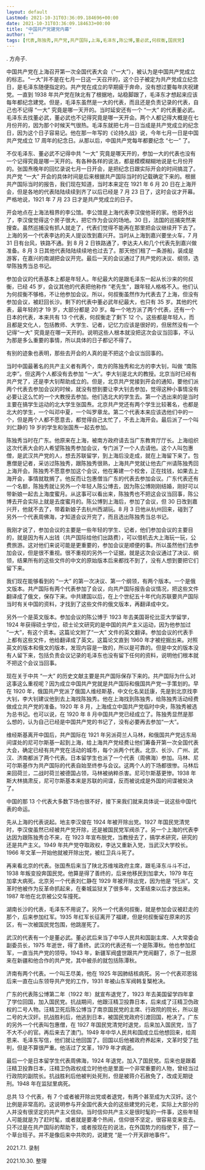 ```yaml
---
layout: default
Lastmod: 2021-10-31T03:36:09.184696+00:00
date: 2021-10-31T03:36:09.184633+00:00
title: "中国共产党建党内幕"
author: ""
tags: [代表,陈独秀,共产党,共产国际,上海,毛泽东,陈公博,董必武,何叔衡,国民党]
---
```


. 方舟子.

中国共产党在上海召开第一次全国代表大会（“一大”），被认为是中国共产党成立的标志。“一大”并不是在七月一日这一天召开的，这个日子被定为共产党成立纪念日，是毛泽东随便指定的。共产党在成立的早期疲于奔命，没有想过要每年庆祝建党。一直到 1938 年共产党在陕北有了根据地，站稳脚跟了，毛泽东才想起来应该每年都纪念建党。但是，毛泽东虽然是一大的代表，而且还是负责记录的代表，自己也不记得 “一大” 究竟是哪一天开的。当时延安还有一个 “一大” 的代表董必武。毛泽东去找董必武，董必武也不记得究竟是哪一天开会。两个人都记得大概是在七月份开的，因为那个时候天气很热。毛泽东就把七月一日当成是共产党成立的纪念日，因为这个日子容易记。他在那一年写的《论持久战》说，今年七月一日是中国共产党成立 17 周年的纪念日。从那以后，中国共产党每年都要纪念 “七一” 了。

不仅毛泽东、董必武不记得中共 “一大” 究竟是哪天开的，参加一大的代表也没有一个记得究竟是哪一天开的。有各种各样的说法，都是模模糊糊地说是七月份开的。张国焘晚年的回忆录说七月一日开会，是把纪念日跟实际开会的时间搞混了。共产党 “一大” 开会的具体时间是后来根据共产国际当时的记载确定下来的。根据共产国际当时的报告，我们现在知道，当时本来定在 1921 年 6 月 20 日在上海开会，但是各地的代表陆陆续续到齐了以后已经是 7 月 23 日了，这时会议才开幕。严格地说，1921 年 7 月 23 日才是共产党成立的日子。

开会地点在上海法租界的李公馆。李公馆是上海代表李汉俊他哥的家。他哥外出了，李汉俊觉得这个房子很大，把它作为会议的场地。30 日，法国的巡捕突然来搜查。虽然巡捕没有抓人就走了，代表们觉得不能再在那里把会议继续开下去了。上海的另一个代表李达的夫人提议改到嘉兴开。当时从上海到嘉兴要坐火车，7 月 31 日有台风，铁路不通。到 8 月 2 日铁路通了，李达夫人和几个代表先到嘉兴做准备。8 月 3 日其他代表陆陆续续地也过去了。那天他们租了一条游船，装成是游客，在嘉兴的南湖把会议开完。最后一天的会议通过了共产党的决议、纲领，选举陈独秀当总书记。

参加会议的代表基本上都是年轻人。年纪最大的是跟毛泽东一起从长沙来的何叔衡，已经 45 岁，会议其他的代表把他称作 “老先生”，跟年轻人格格不入。他们认为何叔衡不够格，不让他参加会议。所以，何叔衡虽然作为代表去了上海，但没有参加会议，被赶回长沙。剩下的代表中董必武年纪最大，也只有 35 岁。其他的代表，最年轻的才 19 岁，大部分都是 20 岁。每一个地方派了两个代表，还有一个日本的代表，本来共有 13 个代表，何叔衡走了剩下 12 个。这些都是年轻人，而且都是文化人，包括教师、大学生、记者，记忆力应该是很好的，但居然没有一个记得“一大” 究竟是在哪一天开的。说明这些人根本就没把这次会议当回事，不认为那是多么重要的事情，所以具体的日子都记不得了。

有别的迹象也表明，那些去开会的人真的是不把这个会议当回事的。

当时中国最著名的共产主义者有两个，南方的陈独秀和北方的李大钊，叫做 “南陈北李”。但这两个人都没有去参加 “一大”。李大钊是北大的教授。北京当时已经有共产党了，还是李大钊帮助成立的。但是，北京共产党接到开会的通知，要他们派两个代表去参加会议的时候，就没有想到要让李大钊去参加，觉得这种小事情没有必要让这么忙的一个大教授去参加。他们选北大的学生去。第一个选出来的是当时主要在搞学生运动的北大学生张国焘。北京共产党还有两个学生比较著名，也都是北大的学生，一个叫邓中夏，一个叫罗章龙。第二个代表本来应该选他们中的一个，但是两个人都不愿意去，都觉得自己太忙了，不去上海开会。最后派了一个叫刘仁静的 19 岁的学生和张国焘一起去参加。

陈独秀当时在广东。他原来在上海，被南方政府请去当广东教育厅厅长。上海组织这次代表大会的人希望陈独秀参加会议，专门派了一个人去请他。这个人叫包惠僧，是武汉共产党的人，想去苏联留学，到上海后没走成，就在上海留下来了。包惠僧是记者，采访过陈独秀，跟陈独秀很熟，上海共产党就让他去广州请陈独秀回上海开会。陈独秀不愿意参加这个会议，他在筹建一个校舍，正在找钱，如果去上海开会，事情就耽搁了。他反而让包惠僧当广东的代表去参加会议。广东代表还有一个名额，陈独秀就让另外一个年轻人陈公博去，因为陈公博刚刚结婚，刚好可以带新娘一起去上海度蜜月。从这事可以看出来，陈独秀也不把这会议当回事，陈公博去开会实际上就是去度蜜月的。陈公博到上海后，参加了会议，但 30 日改到嘉兴开，他就不去了，带着新娘子去杭州西湖玩。8 月 3 日他从杭州回来，碰到了另外一个代表周佛海，才知道会议开完了，而且选出陈独秀当总书记。

我刚才说了，参加会议的主要是一些年轻的学生、记者，他们参加会议的主要目的，就是因为有人出钱（共产国际给他们出路费），可以借机去大上海玩一玩，公费旅游。这对他们来说可能是更重要的，参加会议是顺便的事。所以虽然他们去参加会议，但是很不重视。很不重视的另外一个证据，就是这次会议通过了决议、纲领，结果所有的这些文件的中文的原始版本后来都找不到了，没有人想到要把它们留下来。

我们现在能够看到的 “一大” 的第一次决议、第一个纲领，有两个版本。一个是俄文版本。共产国际有两个代表参加了会议，向共产国际报告会议情况，把这些文件翻译成了俄文，保存下来。中共建国以后，在上个世纪五十年代向苏联要共产国际当时有关中国的资料，才找到了这些文件的俄文版本，再翻译成中文。

另外一个是英文版本。参加会议的陈公博于 1923 年去美国哥伦比亚大学留学，1924 年获得硕士学位，硕士论文研究的是中国的共产主义运动，因为他参加过 “一大”，有这个资本。这篇论文附了“一大” 文件的英文翻译。参加会议的代表手上都有这些文件，他给翻译成了英文。这篇论文直到 1960 年才被挖掘出来。对照英文的版本和俄文的版本，发现内容是一致的，所以是可靠的。但是中文的版本没有人留下来，包括负责会议记录的毛泽东也没有留下任何的资料，说明他们根本就不把这个会议当回事。

现在关于中共 “一大” 的历史文献主要是共产国际保存下来的。共产国际为什么对这事这么重视呢？因为成立中国共产党就是共产国际和俄国共产党一手策划的。早在 1920 年，俄国共产党派了俄国人维经斯基，中文化名吴廷康，先是到北京找李大钊，李大钊建议他到去上海找陈独秀。他在上海找到陈独秀，给陈独秀活动经费做成立共产党的准备。1920 年 8 月，上海成立中国共产党临时中央，陈独秀被选为总书记。也可以说，在 1920 年 8 月中国共产党已经成立了。陈独秀显然是那么想的，认为自己已经是中国共产党的书记了，没有必要再去参加“一大”。

维经斯基离开中国后，共产国际在 1921 年另派荷兰人马林，和俄国共产党远东局间谍处的尼可尔斯基一起到上海，给上海共产党经费让他们筹备开第一次全国代表大会，确定已经有共产党在活动的城市，每个派两个代表。北京、长沙、广州、武汉、济南都派了两个代表。日本留学生也派了一个代表（周佛海）参加。马林、尼可尔斯基作为共产国际的代表自始至终参与会议。这两个人的下场都很惨。马林后来回荷兰，二战时荷兰被德国占领，马林被纳粹杀害。尼可尔斯基更惨。1938 年斯大林搞肃反，尼可尔斯基本来是苏联的间谍，反而被说成是外国的间谍被处决了。

中国的那 13 个代表大多数下场也很不好，接下来我们就来具体说一说这些中国代表的命运。

先从上海的代表说起。地主李汉俊在 1924 年被开除出党。1927 年国民党清党时，李汉俊虽然已经被共产党开除，还是被国民党军阀杀了。另一个上海的代表李达因为跟陈独秀合不来，在 1923 年宣布脱党，当教授去了，搞学术研究，研究的还是共产主义。1949 年共产党夺取政权，李达又重新入党，当武汉大学校长。1966 年文革一开始他就被开除出党，被红卫兵斗死了。

再来看北京的代表。张国焘后来当了陕北苏维埃政府主席，跟毛泽东斗斗不过，1938 年叛变投奔国民党。他算是得了善终的，后来他移民到加拿大，1979 年在加拿大病死。北京另一个代表刘仁静在 1929 年被开除出党，因为他是 “托派”。文革时他被作为反革命抓起来，在秦城监狱关了很多年，文革结束以后才放出来。1987 年他在北京被公交车撞死。

湖南长沙的代表，毛泽东不用说了。另外一个代表何叔衡，就是参加会议被赶走的那个，后来参加红军。1935 年红军长征离开了福建，但是何叔衡留在原来的苏区，有一次被国民党包围，他跳崖死了。

武汉的代表有一个是董必武。董必武后来当了中华人民共和国副主席、人大常委会副委员长，1975 年逝世，得了善终。武汉的代表还有一个是陈潭秋。他也参加红军，一直当共产党的领导。1943 年，新疆军阀盛世跟共产党闹翻了，杀了一批原来在新疆和他合作的共产党，其中被杀的就包括陈潭秋。

济南有两个代表。一个叫王尽美，他在 1925 年因肺结核病死。另一个代表邓恩铭后来一直在山东领导共产党的工作，1931 年被山东军阀韩复榘枪决。

广东的代表陈公博第二年（1922 年）就宣布退党了，1923 年去美国留学四年拿了学位回国，加入国民党。抗战期间，他跟汪精卫投靠日本，后来成了汪精卫伪政权的二号人物。汪精卫死后陈公博当了南京国民党的主席、行政院的院长，所以是二号的大汉奸。抗战胜利后，他逃到日本，被国民党政府引渡回国，枪决了。广东的另外一个代表叫包惠僧，在 1927 年国民党清党时退党，后来加入国民党，当了不大不小的官。再后来去了澳门。1949 年中华人民共和国成立后他想回来，给周恩来、毛泽东写信，他们就让他回国了。回国以后他被政府养起来，文革时受了批判，但是不算很严重。他活过了文革，1979 年才病逝。

最后一个是日本留学生代表周佛海，1924 年退党，加入了国民党。后来也是跟着汪精卫投靠日本，汪精卫伪政权成立时他也是里面一个非常重要的人物，曾经当过行政院的副院长。抗战胜利后他被判处死刑，但是被蒋介石赦免了，改成无期徒刑。1948 年在监狱里病死。

总共 13 个代表，有 7 个或者被开除出党或者退党，有两个甚至成为大汉奸。这个比例是非常高的。这说明参与开全国代表大会的这些建党的元老，实际上大部分的人并没有很坚定的共产主义信仰。当时信仰共产主义是很时髦的一件事，这些年轻人可能就是为了赶时髦，或者就是要凑个热闹，信仰很不坚定，很容易变来变去。只不过是在共产国际的帮助下，或者按现在的说法，在外国势力的指使下，搭了一个草台班子。并不是像后来中共吹的，说建党 “是一个开天辟地事件”。

2021.7.1. 录制

2021.10.30. 整理

